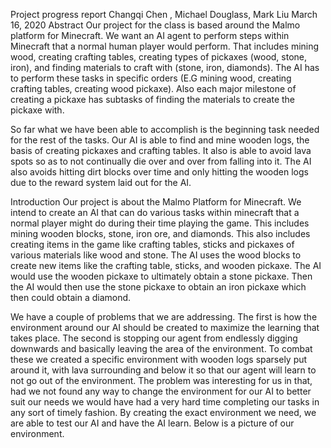 Project progress report
Changqi Chen , Michael Douglass, Mark Liu
March 16, 2020
Abstract
Our project for the class is based around the Malmo platform for Minecraft. We want an AI agent to perform steps within Minecraft that a normal human player would perform. That includes mining wood, creating crafting tables, creating types of pickaxes (wood, stone, iron), and finding materials to craft with (stone, iron, diamonds). The AI has to perform these tasks in specific orders (E.G mining wood, creating crafting tables, creating wood pickaxe). Also each major milestone of creating a pickaxe has subtasks of finding the materials to create the pickaxe with. 

So far what we have been able to accomplish is the beginning task needed for the rest of the tasks. Our AI is able to find and mine wooden logs, the basis of creating pickaxes and crafting tables. It also is able to avoid lava spots so as to not continually die over and over from falling into it. The AI also avoids hitting dirt blocks over time and only hitting the wooden logs due to the reward system laid out for the AI.

Introduction
Our project is about the Malmo Platform for Minecraft. We intend to create an AI that can do various tasks within minecraft that a normal player might do during their time playing the game. This includes mining wooden blocks, stone, iron ore, and diamonds. This also includes creating items in the game like crafting tables, sticks and pickaxes of various materials like wood and stone. The AI uses the wood blocks to create new items like the crafting table, sticks, and wooden pickaxe. The AI would use the wooden pickaxe to ultimately obtain a stone pickaxe. Then the AI would then use the stone pickaxe to obtain an iron pickaxe which then could obtain a diamond. 

We have a couple of problems that we are addressing. The first is how the environment around our AI should be created to maximize the learning that takes place. The second is stopping our agent from endlessly digging downwards and basically leaving the area of the environment. To combat these we created a specific environment with wooden logs sparsely put around it, with lava surrounding and below it so that our agent will learn to not go out of the environment. The problem was interesting for us in that, had we not found any way to change the environment for our AI to better suit our needs we would have had a very hard time completing our tasks in any sort of timely fashion. By creating the exact environment we need, we are able to test our AI and have the AI learn. Below is a picture of our environment.


